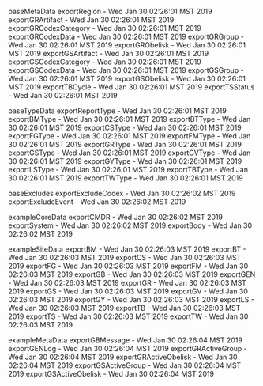 

baseMetaData
exportRegion - Wed Jan 30 02:26:01 MST 2019
exportGRArtifact - Wed Jan 30 02:26:01 MST 2019
exportGRCodexCategory - Wed Jan 30 02:26:01 MST 2019
exportGRCodexData - Wed Jan 30 02:26:01 MST 2019
exportGRGroup - Wed Jan 30 02:26:01 MST 2019
exportGRObelisk - Wed Jan 30 02:26:01 MST 2019
exportGSArtifact - Wed Jan 30 02:26:01 MST 2019
exportGSCodexCategory - Wed Jan 30 02:26:01 MST 2019
exportGSCodexData - Wed Jan 30 02:26:01 MST 2019
exportGSGroup - Wed Jan 30 02:26:01 MST 2019
exportGSObelisk - Wed Jan 30 02:26:01 MST 2019
exportTBCycle - Wed Jan 30 02:26:01 MST 2019
exportTSStatus - Wed Jan 30 02:26:01 MST 2019

baseTypeData
exportReportType - Wed Jan 30 02:26:01 MST 2019
exportBMType - Wed Jan 30 02:26:01 MST 2019
exportBTType - Wed Jan 30 02:26:01 MST 2019
exportCSType - Wed Jan 30 02:26:01 MST 2019
exportFGType - Wed Jan 30 02:26:01 MST 2019
exportFMType - Wed Jan 30 02:26:01 MST 2019
exportGRType - Wed Jan 30 02:26:01 MST 2019
exportGSType - Wed Jan 30 02:26:01 MST 2019
exportGVType - Wed Jan 30 02:26:01 MST 2019
exportGYType - Wed Jan 30 02:26:01 MST 2019
exportLSType - Wed Jan 30 02:26:01 MST 2019
exportTBType - Wed Jan 30 02:26:01 MST 2019
exportTWType - Wed Jan 30 02:26:01 MST 2019

baseExcludes
exportExcludeCodex - Wed Jan 30 02:26:02 MST 2019
exportExcludeEvent - Wed Jan 30 02:26:02 MST 2019

exampleCoreData
exportCMDR - Wed Jan 30 02:26:02 MST 2019
exportSystem - Wed Jan 30 02:26:02 MST 2019
exportBody - Wed Jan 30 02:26:02 MST 2019

exampleSiteData
exportBM - Wed Jan 30 02:26:03 MST 2019
exportBT - Wed Jan 30 02:26:03 MST 2019
exportCS - Wed Jan 30 02:26:03 MST 2019
exportFG - Wed Jan 30 02:26:03 MST 2019
exportFM - Wed Jan 30 02:26:03 MST 2019
exportGB - Wed Jan 30 02:26:03 MST 2019
exportGEN - Wed Jan 30 02:26:03 MST 2019
exportGR - Wed Jan 30 02:26:03 MST 2019
exportGS - Wed Jan 30 02:26:03 MST 2019
exportGV - Wed Jan 30 02:26:03 MST 2019
exportGY - Wed Jan 30 02:26:03 MST 2019
exportLS - Wed Jan 30 02:26:03 MST 2019
exportTB - Wed Jan 30 02:26:03 MST 2019
exportTS - Wed Jan 30 02:26:03 MST 2019
exportTW - Wed Jan 30 02:26:03 MST 2019

exampleMetaData
exportGBMessage - Wed Jan 30 02:26:04 MST 2019
exportGENLog - Wed Jan 30 02:26:04 MST 2019
exportGRActiveGroup - Wed Jan 30 02:26:04 MST 2019
exportGRActiveObelisk - Wed Jan 30 02:26:04 MST 2019
exportGSActiveGroup - Wed Jan 30 02:26:04 MST 2019
exportGSActiveObelisk - Wed Jan 30 02:26:04 MST 2019
